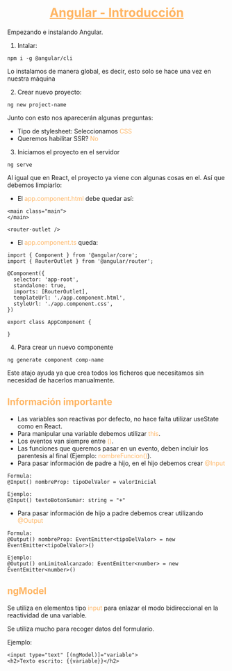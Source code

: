 <body>

<h1 style="text-align: center; color: #ffb563;"><ins>Angular - Introducción</ins></h1>

Empezando e instalando Angular.

1. Intalar:

```
npm i -g @angular/cli
```

Lo instalamos de manera global, es decir, esto solo se hace una vez en nuestra máquina

2. Crear nuevo proyecto:

```
ng new project-name
```

Junto con esto nos aparecerán algunas preguntas:
* Tipo de stylesheet: Seleccionamos <span style="color: #ffb563;">CSS</span>
* Queremos habilitar SSR? <span style="color: #ffb563;">No</span>

3. Iniciamos el proyecto en el servidor

```
ng serve
```

Al igual que en React, el proyecto ya viene con algunas cosas en el. Así que debemos limpiarlo:

* El <span style="color: #ffb563;">app.component.html</span> debe quedar así:

```
<main class="main">
</main>

<router-outlet />
```

* El <span style="color: #ffb563;">app.component.ts</span> queda:

```
import { Component } from '@angular/core';
import { RouterOutlet } from '@angular/router';

@Component({
  selector: 'app-root',
  standalone: true,
  imports: [RouterOutlet],
  templateUrl: './app.component.html',
  styleUrl: './app.component.css',
})

export class AppComponent {

}
```

4. Para crear un nuevo componente

```
ng generate component comp-name
```

Este atajo ayuda ya que crea todos los ficheros que necesitamos sin necesidad de hacerlos manualmente.

<h2 style="color: #ffb563;">Información importante</h2>

* Las variables son reactivas por defecto, no hace falta utilizar useState como en React.
* Para manipular una variable debemos utilizar <span style="color: #ffb563;">this</span>.
* Los eventos van siempre entre <span style="color: #ffb563;">()</span>.
* Las funciones que queremos pasar en un evento, deben incluir los parentesis al final (Ejemplo: <span style="color: #ffb563;">nombreFuncion()</span>).
* Para pasar información de padre a hijo, en el hijo debemos crear <span style="color: #ffb563;">@Input</span>
```
Formula:
@Input() nombreProp: tipoDelValor = valorInicial

Ejemplo:
@Input() textoBotonSumar: string = "+"
```
* Para pasar información de hijo a padre debemos crear utilizando <span style="color: #ffb563;">@Output</span>
```
Formula:
@Output() nombreProp: EventEmitter<tipoDelValor> = new EventEmitter<tipoDelValor>()

Ejemplo:
@Output() onLimiteAlcanzado: EventEmitter<number> = new EventEmitter<number>()
```

<h2 style="color: #ffb563;">ngModel</h2>

Se utiliza en elementos tipo <span style="color: #ffb563;">input</span> para enlazar el modo bidireccional en la reactividad de una variable.

Se utiliza mucho para recoger datos del formulario.

Ejemplo:
```
<input type="text" [(ngModel)]="variable">
<h2>Texto escrito: {{variable}}</h2>
```

</body>